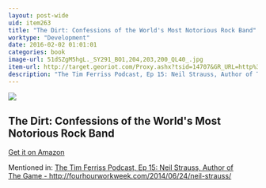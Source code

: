 ```yaml
---
layout: post-wide
uid: item263
title: "The Dirt: Confessions of the World's Most Notorious Rock Band"
worktype: "Development"
date: 2016-02-02 01:01:01
categories: book
image-url: 51dSZgM5hgL._SY291_BO1,204,203,200_QL40_.jpg
item-url: http://target.georiot.com/Proxy.ashx?tsid=14707&GR_URL=http%3A%2F%2Fwww.amazon.com%2FDirt-Confessions-Worlds-Most-Notorious%2Fdp%2F0060989157
description: "The Tim Ferriss Podcast, Ep 15: Neil Strauss, Author of The Game - http://fourhourworkweek.com/2014/06/24/neil-strauss/"
---
```

<a href="http://target.georiot.com/Proxy.ashx?tsid=14707&GR_URL=http%3A%2F%2Fwww.amazon.com%2FDirt-Confessions-Worlds-Most-Notorious%2Fdp%2F0060989157" target="blank"><img src="../../../../img/thumbs/51dSZgM5hgL._SY291_BO1,204,203,200_QL40_.jpg" class="prod-img"></a>
<h2>The Dirt: Confessions of the World's Most Notorious Rock Band</h2>
<p><a href="http://target.georiot.com/Proxy.ashx?tsid=14707&GR_URL=http%3A%2F%2Fwww.amazon.com%2FDirt-Confessions-Worlds-Most-Notorious%2Fdp%2F0060989157" target="blank">Get it on Amazon</a><p>
<p>Mentioned in: <a href="http://fourhourworkweek.com/2014/06/24/neil-strauss/" target="blank">The Tim Ferriss Podcast, Ep 15: Neil Strauss, Author of The Game - http://fourhourworkweek.com/2014/06/24/neil-strauss/</a></p>
